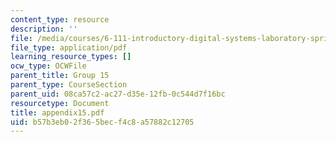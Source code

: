 ```yaml
---
content_type: resource
description: ''
file: /media/courses/6-111-introductory-digital-systems-laboratory-spring-2006/b57b3eb02f365becf4c8a57882c12705_appendix15.pdf
file_type: application/pdf
learning_resource_types: []
ocw_type: OCWFile
parent_title: Group 15
parent_type: CourseSection
parent_uid: 08ca57c2-ac27-d35e-12fb-0c544d7f16bc
resourcetype: Document
title: appendix15.pdf
uid: b57b3eb0-2f36-5bec-f4c8-a57882c12705
---
```

